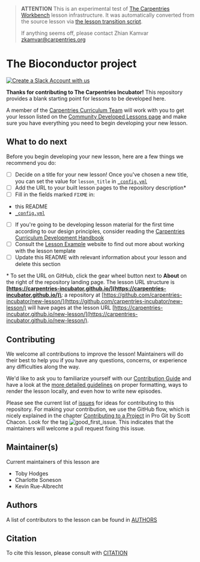 > **ATTENTION** This is an experimental test of [The Carpentries Workbench](https://carpentries.github.io/workbench) lesson infrastructure.
> It was automatically converted from the source lesson via [the lesson transition script](https://github.com/carpentries/lesson-transition/).
> 
> If anything seems off, please contact Zhian Kamvar [zkamvar@carpentries.org](mailto:zkamvar@carpentries.org)

# The Bioconductor project

[![Create a Slack Account with us](https://img.shields.io/badge/Create_Slack_Account-The_Carpentries-071159.svg)](https://swc-slack-invite.herokuapp.com/)

**Thanks for contributing to The Carpentries Incubator!**
This repository provides a blank starting point for lessons to be developed here.

A member of the [Carpentries Curriculum Team](https://carpentries.org/team/)
will work with you to get your lesson listed on the
[Community Developed Lessons page][community-lessons]
and make sure you have everything you need to begin developing your new lesson.

## What to do next

Before you begin developing your new lesson,
here are a few things we recommend you do:

- [ ] Decide on a title for your new lesson!
Once you've chosen a new title, you can set the value for `lesson_title`
in [`_config.yml`](_config.yml)
- [ ] Add the URL to your built lesson pages to the repository description\*
- [ ] Fill in the fields marked `FIXME` in:
- this README
- [`_config.yml`](_config.yml)
- [ ] If you're going to be developing lesson material for the first time
according to our design principles,
consider reading the [Carpentries Curriculum Development Handbook][cdh]
- [ ] Consult the [Lesson Example][lesson-example] website to find out more about
working with the lesson template
- [ ] Update this README with relevant information about your lesson
and delete this section

\* To set the URL on GitHub, click the gear wheel button next to **About**
on the right of the repository landing page.
The lesson URL structure is **[https://carpentries-incubator.github.io/](https://carpentries-incubator.github.io/)\<repository-slug>**:
a repository at [https://github.com/carpentries-incubator/new-lesson/](https://github.com/carpentries-incubator/new-lesson/) will have pages at
the lesson URL [https://carpentries-incubator.github.io/new-lesson/](https://carpentries-incubator.github.io/new-lesson/).

## Contributing

We welcome all contributions to improve the lesson! Maintainers will do their best to help you if you have any
questions, concerns, or experience any difficulties along the way.

We'd like to ask you to familiarize yourself with our [Contribution Guide](CONTRIBUTING.md) and have a look at
the [more detailed guidelines][lesson-example] on proper formatting, ways to render the lesson locally, and even
how to write new episodes.

Please see the current list of [issues][github-issues] for ideas for contributing to this
repository. For making your contribution, we use the GitHub flow, which is
nicely explained in the chapter [Contributing to a Project](http://git-scm.com/book/en/v2/GitHub-Contributing-to-a-Project) in Pro Git
by Scott Chacon.
Look for the tag ![good\_first\_issue](https://img.shields.io/badge/-good%20first%20issue-gold.svg). This indicates that the maintainers will welcome a pull request fixing this issue.

## Maintainer(s)

Current maintainers of this lesson are

- Toby Hodges
- Charlotte Soneson
- Kevin Rue-Albrecht

## Authors

A list of contributors to the lesson can be found in [AUTHORS](AUTHORS)

## Citation

To cite this lesson, please consult with [CITATION](CITATION)

[community-lessons]: https://carpentries.org/community-lessons
[cdh]: https://cdh.carpentries.org
[lesson-example]: https://carpentries.github.io/lesson-example
[github-issues]: https://github.com/carpentries-incubator/bioc-project/issues



